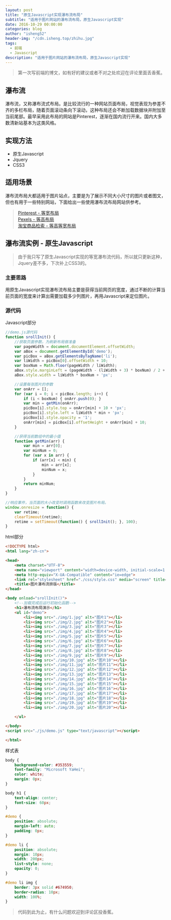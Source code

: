 ```yaml
---
layout: post
title: "原生Javascript实现瀑布流布局"
subtitle: "适用于图片网站的瀑布流布局，原生Javascript实现"
date: 2016-10-29 00:00:00
categories: blog
author: "isheng52"
header-img: "/cdn.isheng.top/zhihu.jpg"
tags:
  - 前端
  - Javascript
description: "适用于图片网站的瀑布流布局，原生Javascript实现"
---
```


> 第一次写前端的博文，如有好的建议或者不对之处欢迎在评论里面丢香蕉。

## 瀑布流
瀑布流，又称瀑布流式布局。是比较流行的一种网站页面布局，视觉表现为参差不齐的多栏布局，随着页面滚动条向下滚动，这种布局还会不断加载数据块并附加至当前尾部。最早采用此布局的网站是Pinterest，逐渐在国内流行开来。国内大多数清新站基本为这类风格。

## 实现方法
* 原生Javascript
* Jquery
* CSS3

## 适用场景
瀑布流布局大都适用于图片站点，主要是为了展示不同大小尺寸的图片或者图文，但也有用于一些特别网站，下面给出一些使用瀑布流布局网站供参考。

> [Pinterest - 等宽布局](https://www.pinterest.com/)  
> [Pexels - 等高布局](https://www.pexels.com/?s=)  
> [淘宝商品检索 - 等高等宽布局](https://s.taobao.com/search?q=%E5%A2%99%E7%BA%B8)

## 瀑布流实例 - 原生Javascript

> 由于我只写了原生Javascript实现的等宽瀑布流代码，所以就只更新这种，Jquery差不多，下次补上CSS3的。


### 主要思路

用原生Javascript实现瀑布流布局主要是获得当前网页的宽度，通过不断的计算当前页面的宽度来计算出需要加载多少列图片，再用Javascript来定位图片。

### 源代码

Javascript部分

```javascript
//demo.js源代码
function srollInit() {
    //获取页面参数，为刷新布局做准备
    var pageWidth = document.documentElement.offsetWidth;
    var aBox = document.getElementById('demo');
    var picBox = aBox.getElementsByTagName('li');
    var liWidth = picBox[0].offsetWidth + 10;
    var boxNum = Math.floor(pageWidth / liWidth);
    aBox.style.marginLeft = (pageWidth - (liWidth + 3) * boxNum) / 2 + 'px';
    aBox.style.width = liWidth * boxNum + 'px';

    //设置每张图片的参数
    var onArr = [];
    for (var i = 0; i < picBox.length; i++) {
        if (i < boxNum) { onArr.push(0); }
        var min = getMin(onArr);
        picBox[i].style.top = onArr[min] + 10 + 'px';
        picBox[i].style.left = liWidth * min + 'px';
        picBox[i].style.opacity = '1';
        onArr[min] = picBox[i].offsetHeight + onArr[min] + 10;
    }

    //获得当前数组中的最小值
    function getMin(arr) {
        var min = arr[0];
        var minNum = 0;
        for (var x in arr) {
            if (arr[x] < min) {
                min = arr[x];
                minNum = x;
            }
        }
        return minNum;
    }
}

//响应事件，当页面的大小改变时调用函数来改变图片布局。
window.onresize = function() {
    var retime;
    clearTimeout(retime);
    retime = setTimeout(function() { srollInit(); }, 100);
}
```

html部分

```html
<!DOCTYPE html>
<html lang="zh-cn">

<head>
    <meta charset="UTF-8">
    <meta name="viewport" content="width=device-width, initial-scale=1.0">
    <meta http-equiv="X-UA-Compatible" content="ie=edge">
    <link rel="stylesheet" href="./css/style.css" media="screen" title="no title">
    <title>图片瀑布流排版</title>
</head>

<body onload="srollInit()">
    <!--加载完成后运行初始化函数-->
    <h1>瀑布流布局演示</h1>
    <ul id="demo">
        <li><img src="./img/1.jpg" alt="图片1"></li>
        <li><img src="./img/2.jpg" alt="图片2"></li>
        <li><img src="./img/3.jpg" alt="图片3"></li>
        <li><img src="./img/4.jpg" alt="图片4"></li>
        <li><img src="./img/5.jpg" alt="图片5"></li>
        <li><img src="./img/6.jpg" alt="图片6"></li>
        <li><img src="./img/7.jpg" alt="图片7"></li>
        <li><img src="./img/8.jpg" alt="图片8"></li>
        <li><img src="./img/9.jpg" alt="图片9"></li>
        <li><img src="./img/10.jpg" alt="图片10"></li>
        <li><img src="./img/11.jpg" alt="图片11"></li>
        <li><img src="./img/12.jpg" alt="图片12"></li>
        <li><img src="./img/13.jpg" alt="图片13"></li>
        <li><img src="./img/14.jpg" alt="图片14"></li>
        <li><img src="./img/15.jpg" alt="图片15"></li>
        <li><img src="./img/16.jpg" alt="图片16"></li>
        <li><img src="./img/17.jpg" alt="图片17"></li>
        <li><img src="./img/18.jpg" alt="图片18"></li>
        <li><img src="./img/19.jpg" alt="图片19"></li>
        <li><img src="./img/20.jpg" alt="图片20"></li>

    </ul>

</body>
<script src="./js/demo.js" type="text/javascript"></script>

</html>
```

样式表

```css
body {
    background-color: #353559;
    font-family: "Microsoft YaHei";
    color: white;
    margin: 0px;
}

body h1 {
    text-align: center;
    font-size: 60px;
}

#demo {
    position: absolute;
    margin-left: auto;
    padding: 0px;
}

#demo li {
    position: absolute;
    margin: 10px;
    width: 200px;
    list-style: none;
    opacity: 0;
}

#demo li img {
    border: 3px solid #674950;
    border-radius: 10px;
    width: 100%;
}
```

> 代码到此为止，有什么问题欢迎到评论区投香蕉。